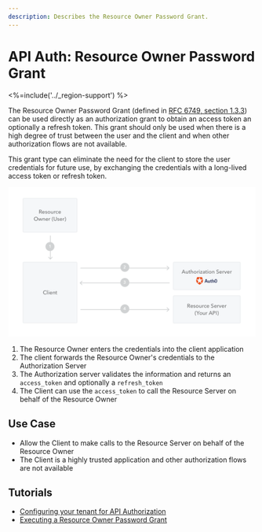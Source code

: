 ```yaml
---
description: Describes the Resource Owner Password Grant.
---
```


# API Auth: Resource Owner Password Grant
<%=include('../_region-support') %>

The Resource Owner Password Grant (defined in [RFC 6749, section 1.3.3](https://tools.ietf.org/html/rfc6749#section-1.3.3)) can be used directly as an authorization grant to obtain an access token an optionally a refresh token. This grant should only be used when there is a high degree of trust between the user and the client and when other authorization flows are not available.

This grant type can eliminate the need for the client to store the user credentials for future use, by exchanging the credentials with a long-lived access token or refresh token.

![](/media/articles/api-auth/password-grant.png)

 1. The Resource Owner enters the credentials into the client application
 2. The client forwards the Resource Owner's credentials to the Authorization Server
 3. The Authorization server validates the information and returns an `access_token` and optionally a `refresh_token`
 4. The Client can use the `access_token` to call the Resource Server on behalf of the Resource Owner

## Use Case

- Allow the Client to make calls to the Resource Server on behalf of the Resource Owner
- The Client is a highly trusted application and other authorization flows are not available

## Tutorials

 - [Configuring your tenant for API Authorization](/api-auth/tutorials/configuring-tenant-for-api-auth)
 - [Executing a Resource Owner Password Grant](/api-auth/tutorials/password-grant)
